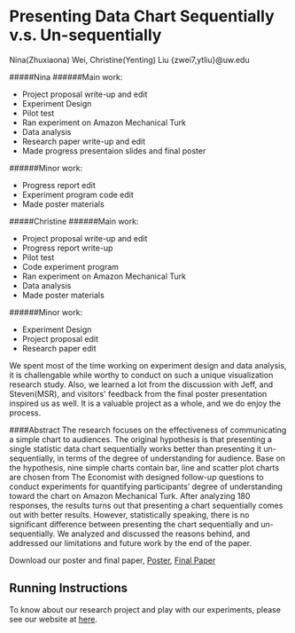 Presenting Data Chart Sequentially v.s. Un-sequentially
===============
Nina(Zhuxiaona) Wei, Christine(Yenting) Liu {zwei7,ytliu}@uw.edu

#####Nina
######Main work:
* Project proposal write-up and edit
* Experiment Design
* Pilot test
* Ran experiment on Amazon Mechanical Turk
* Data analysis
* Research paper write-up and edit
* Made progress presentaion slides and final poster

######Minor work:
* Progress report edit 
* Experiment program code edit 
* Made poster materials

#####Christine
######Main work:
* Project proposal write-up and edit
* Progress report write-up
* Pilot test
* Code experiment program
* Ran experiment on Amazon Mechanical Turk
* Data analysis
* Made poster materials

######Minor work:
* Experiment Design
* Project proposal edit
* Research paper edit

We spent most of the time working on experiment design and data analysis, it is challengable while worthy to conduct on such a unique visualization research study. Also, we learned a lot from the discussion with Jeff, and Steven(MSR), and visitors' feedback from the final poster presentation inspired us as well. It is a valuable project as a whole, and we do enjoy the process.

####Abstract
The research focuses on the effectiveness of communicating a simple chart to audiences. The original hypothesis is that presenting a single statistic data chart sequentially works better than presenting it un-sequentially, in terms of the degree of understanding for audience. Base on the hypothesis,  nine simple charts contain bar, line and scatter plot charts are chosen from The Economist with designed follow-up questions to conduct experiments for quantifying participants’ degree of understanding toward the chart on Amazon Mechanical Turk. After analyzing 180 responses, the results turns out that presenting a chart sequentially comes out with better results. However, statistically speaking, there is no significant difference between presenting the chart sequentially and un-sequentially. We analyzed and discussed the reasons behind, and addressed our limitations and future work by the end of the paper.

Download our poster and final paper,
[Poster](https://github.com/CSE512-14W/fp-zwei7-ytliu/blob/master/final/paper-zwei7-ytliu.pdf),
[Final Paper](https://github.com/CSE512-14W/fp-zwei7-ytliu/blob/master/final/poster-zwei7-ytliu.pdf)

## Running Instructions
To know about our research project and play with our experiments, please see our website at [here](http://winter108.github.io/zwei7-ytliu/).

